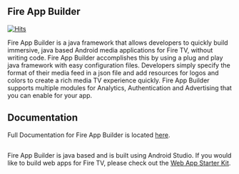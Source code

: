 ## Fire App Builder
[![Hits](https://hits.seeyoufarm.com/api/count/incr/badge.svg?url=https%3A%2F%2Fgithub.com%2Famzn%2Ffire-app-builder&count_bg=%2379C83D&title_bg=%23555555&icon=&icon_color=%23E7E7E7&title=PAGE+VIEWS&edge_flat=false)](https://hits.seeyoufarm.com)

Fire App Builder is a java framework that allows developers to quickly build immersive, java based Android media applications for Fire TV, without writing code.  Fire App Builder accomplishes this by using a plug and play java framework with easy configuration files.  Developers simply specify the format of their media feed in a json file and add resources for logos and colors to create a rich media TV experience quickly.  Fire App Builder supports multiple modules for Analytics, Authentication and Advertising that you can enable for your app.

## Documentation

Full Documentation for Fire App Builder is located [here](https://developer.amazon.com/public/solutions/devices/fire-tv/docs/fire-app-builder-overview).

##
Fire App Builder is java based and is built using Android Studio.  If you would like to build web apps for Fire TV, please check out the [Web App Starter Kit](https://github.com/amzn/web-app-starter-kit-for-fire-tv).
